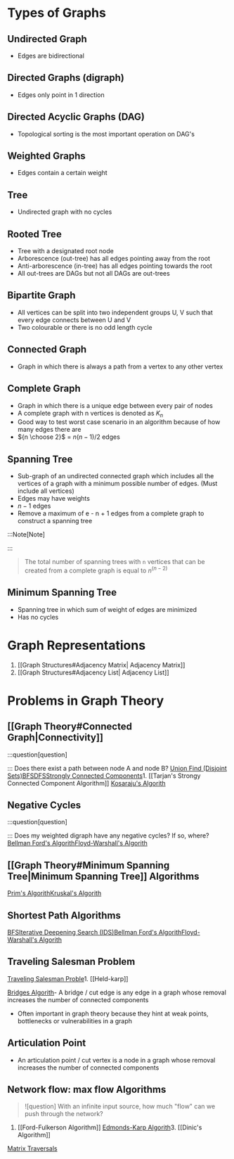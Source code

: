 ---
---
# Types of Graphs
## Undirected Graph 
- Edges are bidirectional

## Directed Graphs (digraph)
- Edges only point in 1 direction

## Directed Acyclic Graphs (DAG)
- Topological sorting is the most important operation on DAG's

## Weighted Graphs
- Edges contain a certain weight

## Tree
- Undirected graph with no cycles

## Rooted Tree
- Tree with a designated root node
- Arborescence (out-tree) has all edges pointing away from the root
- Anti-arborescence (in-tree) has all edges pointing towards the root
- All out-trees are DAGs but not all DAGs are out-trees

## Bipartite Graph
- All vertices can be split into two independent groups U, V such that every edge connects between U and V
- Two colourable or there is no odd length cycle

## Connected Graph
- Graph in which there is always a path from a vertex to any other vertex

## Complete Graph
- Graph in which there is a unique edge between every pair of nodes
- A complete graph with n vertices is denoted as $K_n$
- Good way to test worst case scenario in an algorithm because of how many edges there are
- ${n \choose 2}$ =  $n(n-1)/2$ edges

## Spanning Tree
 - Sub-graph of an undirected connected graph which includes all the vertices of a graph with a minimum possible number of edges. (Must include all vertices)
 - Edges may have weights
 - $n-1$ edges
 - Remove a maximum of e - n + 1 edges from a complete graph to construct a spanning tree
 
:::Note[Note] 


:::
>The total number of spanning trees with `n` vertices that can be created from a complete graph is equal to $n^{(n-2)}$

## Minimum Spanning Tree
- Spanning tree in which sum of weight of edges are minimized
- Has no cycles

# Graph Representations
1. [[Graph Structures#Adjacency Matrix| Adjacency Matrix]]
2. [[Graph Structures#Adjacency List| Adjacency List]]


# Problems in Graph Theory
## [[Graph Theory#Connected Graph|Connectivity]]
:::question[question] 


:::
Does there exist a path between node A and node B?
[Union Find (Disjoint Sets)](</docs/DS/Union Find (Disjoint Sets).md>)[BFS](</docs/DS/BFS.md>)[DFS](</docs/DS/DFS.md>)[Strongly Connected Components](</docs/DS/Strongly Connected Components.md>)1. [[Tarjan's Strongy Connected Component Algorithm]]
[Kosaraju's Algorith](</docs/Algos/Kosaraju's Algorithm.md>)
## Negative Cycles
:::question[question] 


:::
Does my weighted digraph have any negative cycles? If so, where?
[Bellman Ford's Algorith](</docs/Algos/Bellman Ford's Algorithm.md>)[Floyd-Warshall's Algorith](</docs/Algos/Floyd-Warshall's Algorithm.md>)
## [[Graph Theory#Minimum Spanning Tree|Minimum Spanning Tree]] Algorithms
[Prim's Algorith](</docs/Algos/Prim's Algorithm.md>)[Kruskal's Algorith](</docs/Algos/Kruskal's Algorithm.md>)
## Shortest Path Algorithms
[BFS](</docs/DS/BFS.md>)[Iterative Deepening Search (IDS)](</docs/Algos/Iterative Deepening Search (IDS).md>)[Bellman Ford's Algorith](</docs/Algos/Bellman Ford's Algorithm.md>)[Floyd-Warshall's Algorith](</docs/Algos/Floyd-Warshall's Algorithm.md>)
## Traveling Salesman Problem
[Traveling Salesman Proble](</docs/Algos/Traveling Salesman Problem.md>)1. [[Held-karp]]

[Bridges Algorith](</docs/Algos/Bridges Algorithm.md>)- A bridge / cut edge is any edge in a graph whose removal increases the number of connected components
- Often important in graph theory because they hint at weak points, bottlenecks or vulnerabilities in a graph
## Articulation Point 
- An articulation point / cut vertex is a node in a graph whose removal increases the number of connected components

## Network flow: max flow Algorithms
>![question]
>With an infinite input source, how much "flow" can we push through the network?
1. [[Ford-Fulkerson Algorithm]]
[Edmonds-Karp Algorith](</docs/Algos/Edmonds-Karp Algorithm.md>)3. [[Dinic's Algorithm]]

[Matrix Traversals](</docs/DS/Matrix Traversals.md>)
